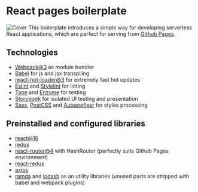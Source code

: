 # React pages boilerplate
![Cover](cover.png)
This boilerplate introduces a simple way for developing serverless React applications, which are perfect for serving from [Github Pages](https://pages.github.com/).

## Technologies
* [Webpack@3](https://webpack.github.io/) as module bundler
* [Babel](https://babeljs.io/) for js and jsx transpiling
* [react-hot-loader@3](https://github.com/gaearon/react-hot-loader) for extremely fast hot updates
* [Eslint](http://eslint.org/) and [Stylelint](http://stylelint.io/) for linting
* [Tape](https://github.com/substack/tape) and [Enzyme](http://airbnb.io/enzyme/) for testing
* [Storybook](https://getstorybook.io/) for isolated UI testing and presentation
* [Sass](http://sass-lang.com/), [PostCSS](http://postcss.org/) and [Autoprefixer](https://github.com/postcss/autoprefixer) for styles processing


## Preinstalled and configured libraries
* [react@16](https://github.com/facebook/react)
* [redux](https://github.com/reactjs/redux)
* [react-router@4](https://github.com/ReactTraining/react-router) with HashRouter (perfectly suits Github Pages environment)
* [react-redux](https://github.com/reactjs/react-redux)
* [axios](https://github.com/mzabriskie/axios)
* [ramda](http://ramdajs.com/) and [lodash](https://lodash.com/) as an utility libraries (unused parts are stripped with babel and webpack plugins)
